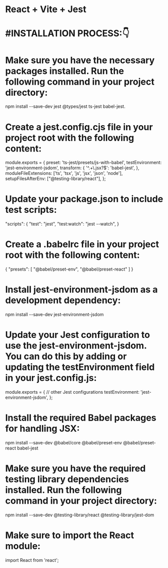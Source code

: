 # React + Vite + Jest
# #INSTALLATION PROCESS:👇

# Make sure you have the necessary packages installed. Run the following command in your project directory:
npm install --save-dev jest @types/jest ts-jest babel-jest.
# Create a jest.config.cjs file in your project root with the following content:
module.exports = {
    preset: 'ts-jest/presets/js-with-babel',
    testEnvironment: 'jest-environment-jsdom',
    transform: {
        '^.+\\.jsx?$': 'babel-jest',
    },
    moduleFileExtensions: ['ts', 'tsx', 'js', 'jsx', 'json', 'node'],
    setupFilesAfterEnv: ["@testing-library/react"],
};
# Update your package.json to include test scripts:
"scripts": {
  "test": "jest",
  "test:watch": "jest --watch",
}
# Create a .babelrc file in your project root with the following content:
{
    "presets": [
        "@babel/preset-env",
        "@babel/preset-react"
    ]
}
# Install jest-environment-jsdom as a development dependency:
npm install --save-dev jest-environment-jsdom
# Update your Jest configuration to use the jest-environment-jsdom. You can do this by adding or updating the testEnvironment field in your jest.config.js:
module.exports = {
  // other Jest configurations
  testEnvironment: 'jest-environment-jsdom',
};
# Install the required Babel packages for handling JSX:
npm install --save-dev @babel/core @babel/preset-env @babel/preset-react babel-jest
# Make sure you have the required testing library dependencies installed. Run the following command in your project directory:
npm install --save-dev @testing-library/react @testing-library/jest-dom
# Make sure to import the React module:
import React from 'react';